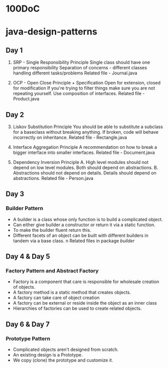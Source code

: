 # 100DoC
# java-design-patterns

## Day 1
1. SRP - Single Responsibility Principle
Single class should have one primary responsibility
Separation of concerns - different classes handling different tasks/problems
Related file - Journal.java

2. OCP - Open Close Principle + Specification
Open for extension, closed for modification
If you're trying to filter things make sure you are not repeating yourself. Use composition of interfaces.
Related file - Product.java


## Day 2
3. Liskov Substitution Principle
You should be able to substitute a subclass for a baseclass without breaking anything.
If broken, code will behave incorrectly on inheritance.
Related file - Rectangle.java

4. Interface Aggregation Principle
A recommendation on how to break a bigger interface into smaller interfaces.
Related file - Document.java

5. Dependency Inversion Principle
    A. High level modules should not depend on low level modules. Both should depend on abstractions.
    B. Abstractions should not depend on details. Details should depend on abstractions.
Related file - Person.java


## Day 3
### Builder Pattern
- A builder is a class whose only function is to build a complicated object.
- Can either give builder a constructor or return it via a static function.
- To make the builder fluent return this.
- Different facets of an object can be built with different builders in tandem via a base class. n
Related files in package *builder*

## Day 4 & Day 5
### Factory Pattern and Abstract Factory
- Factory is a component that care is responsible for wholesale creation of objects.
- A factory method is a static method that creates objects.
- A factory can take care of object creation
- A factory can be external or reside inside the object as an inner class
- Hierarchies of factories can be used to create related objects. 


## Day 6 & Day 7
### Prototype Pattern
- Complicated objects aren't designed from scratch.
- An existing design is a Prototype.
- We copy (clone) the prototype and customize it.
